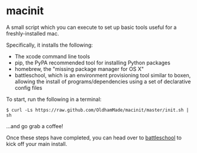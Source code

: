 # macinit

A small script which you can execute to set up basic tools useful for a
freshly-installed mac.

Specifically, it installs the following:

- The xcode command line tools
- pip, the PyPA recommended tool for installing Python packages
- homebrew, the "missing package manager for OS X"
- battleschool, which is an environment provisioning tool similar to boxen, allowing
  the install of programs/dependencies using a set of declarative config files

To start, run the following in a terminal:

    $ curl -Ls https://raw.github.com/OldhamMade/macinit/master/init.sh | sh

...and go grab a coffee!

Once these steps have completed, you can head over to [battleschool](https://github.com/spencergibb/battleschool) to kick off your
main install.
